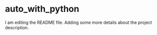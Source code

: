 # auto_with_python
I am editing the README file. Adding some more details about the project description.
